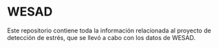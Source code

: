 # WESAD
Este repositorio contiene toda la información relacionada al proyecto de detección de estrés, que se llevó a cabo con los datos de WESAD.
